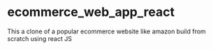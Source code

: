 # ecommerce_web_app_react
This a clone of a popular ecommerce website like amazon build from scratch using react JS
